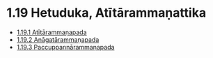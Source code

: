 # 1.19 Hetuduka, Atītārammaṇattika

* [1.19.1 Atītārammaṇapada](1.19/1.19.1.md)
* [1.19.2 Anāgatārammaṇapada](1.19/1.19.2.md)
* [1.19.3 Paccuppannārammaṇapada](1.19/1.19.3.md)
